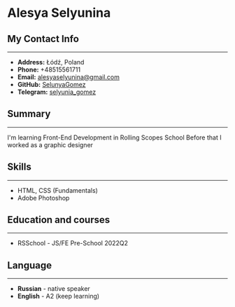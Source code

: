 # Alesya Selyunina

## My Contact Info
*****
* **Address:** Łódź, Poland
* **Phone:** +48515561711
* **Email:** <a href="mailto:alesyaselyunina@gmail.com">alesyaselyunina@gmail.com</a>
* **GitHub:** [SelunyaGomez](https://github.com/SelunyaGomez)
* **Telegram:** [selyunia_gomez](https://t.me/selyunia_gomez)

## Summary
*****
I'm learning Front-End Development in Rolling Scopes School
Before that I worked as a graphic designer

## Skills
*****
* HTML, CSS (Fundamentals)
* Adobe Photoshop

## Education and courses
*****
* RSSchool - JS/FE Pre-School 2022Q2

## Language
******
* **Russian** - native speaker
* **English** - A2 (keep learning)
